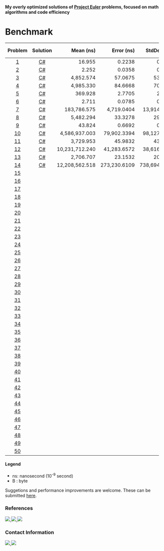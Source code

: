 #### My overly optimized solutions of [Project Euler](https://projecteuler.net) problems, focused on math algorithms and code efficiency

# Benchmark

| Problem                                   | Solution                                                                         | Mean (ns)      | Error (ns)   | StdDev (ns)  | Alloc (B) | Code (B) |
| :---------------------------------------: | :------------------------------------------------------------------------------: | -------------: | -----------: | -----------: | --------: | -------: |
| [1](https://projecteuler.net/problem=1)   | [C#](https://github.com/KimTisott/ProjectEuler/blob/main/Solutions/Problem1.cs)  |         16.955 |       0.2238 |       0.2093 |           |       92 |
| [2](https://projecteuler.net/problem=2)   | [C#](https://github.com/KimTisott/ProjectEuler/blob/main/Solutions/Problem2.cs)  |          2.252 |       0.0358 |       0.0299 |           |       41 |
| [3](https://projecteuler.net/problem=3)   | [C#](https://github.com/KimTisott/ProjectEuler/blob/main/Solutions/Problem3.cs)  |      4,852.574 |      57.0675 |      53.3810 |           |       68 |
| [4](https://projecteuler.net/problem=4)   | [C#](https://github.com/KimTisott/ProjectEuler/blob/main/Solutions/Problem4.cs)  |      4,985.330 |      84.6668 |      70.7006 |           |      288 |
| [5](https://projecteuler.net/problem=5)   | [C#](https://github.com/KimTisott/ProjectEuler/blob/main/Solutions/Problem5.cs)  |        369.928 |       2.7705 |       2.5915 |           |       67 |
| [6](https://projecteuler.net/problem=6)   | [C#](https://github.com/KimTisott/ProjectEuler/blob/main/Solutions/Problem6.cs)  |          2.711 |       0.0785 |       0.0656 |           |       40 |
| [7](https://projecteuler.net/problem=7)   | [C#](https://github.com/KimTisott/ProjectEuler/blob/main/Solutions/Problem7.cs)  |    183,786.575 |   4,719.0404 |  13,914.1970 |   105,464 |      451 |
| [8](https://projecteuler.net/problem=8)   | [C#](https://github.com/KimTisott/ProjectEuler/blob/main/Solutions/Problem8.cs)  |      5,482.294 |      33.3278 |      29.5443 |           |      125 |
| [9](https://projecteuler.net/problem=9)   | [C#](https://github.com/KimTisott/ProjectEuler/blob/main/Solutions/Problem9.cs)  |         43.824 |       0.6692 |       0.6260 |           |      199 |
| [10](https://projecteuler.net/problem=10) | [C#](https://github.com/KimTisott/ProjectEuler/blob/main/Solutions/Problem10.cs) |  4,586,937.003 |  79,902.3394 |  98,127.2485 | 2,000,024 |      191 |
| [11](https://projecteuler.net/problem=11) | [C#](https://github.com/KimTisott/ProjectEuler/blob/main/Solutions/Problem11.cs) |      3,729.953 |      45.9832 |      43.0127 |           |    1,113 |
| [12](https://projecteuler.net/problem=12) | [C#](https://github.com/KimTisott/ProjectEuler/blob/main/Solutions/Problem12.cs) | 10,231,712.240 |  41,283.6572 |  38,616.7585 |           |      179 |
| [13](https://projecteuler.net/problem=13) | [C#](https://github.com/KimTisott/ProjectEuler/blob/main/Solutions/Problem13.cs) |      2,706.707 |      23.1532 |      20.5247 |     4,896 |    2,290 |
| [14](https://projecteuler.net/problem=14) | [C#](https://github.com/KimTisott/ProjectEuler/blob/main/Solutions/Problem14.cs) | 12,208,562.518 | 273,230.6109 | 738,694.8445 | 8,000,020 |      239 |
| [15](https://projecteuler.net/problem=15) |
| [16](https://projecteuler.net/problem=16) |
| [17](https://projecteuler.net/problem=17) |
| [18](https://projecteuler.net/problem=18) |
| [19](https://projecteuler.net/problem=19) |
| [20](https://projecteuler.net/problem=20) |
| [21](https://projecteuler.net/problem=21) |
| [22](https://projecteuler.net/problem=22) |
| [23](https://projecteuler.net/problem=23) |
| [24](https://projecteuler.net/problem=24) |
| [25](https://projecteuler.net/problem=25) |
| [26](https://projecteuler.net/problem=26) |
| [27](https://projecteuler.net/problem=27) |
| [28](https://projecteuler.net/problem=28) |
| [29](https://projecteuler.net/problem=29) |
| [30](https://projecteuler.net/problem=30) |
| [31](https://projecteuler.net/problem=31) |
| [32](https://projecteuler.net/problem=32) |
| [33](https://projecteuler.net/problem=33) |
| [34](https://projecteuler.net/problem=34) |
| [35](https://projecteuler.net/problem=35) |
| [36](https://projecteuler.net/problem=36) |
| [37](https://projecteuler.net/problem=37) |
| [38](https://projecteuler.net/problem=38) |
| [39](https://projecteuler.net/problem=39) |
| [40](https://projecteuler.net/problem=40) |
| [41](https://projecteuler.net/problem=41) |
| [42](https://projecteuler.net/problem=42) |
| [43](https://projecteuler.net/problem=43) |
| [44](https://projecteuler.net/problem=44) |
| [45](https://projecteuler.net/problem=45) |
| [46](https://projecteuler.net/problem=46) |
| [47](https://projecteuler.net/problem=47) |
| [48](https://projecteuler.net/problem=48) |
| [49](https://projecteuler.net/problem=49) |
| [50](https://projecteuler.net/problem=50) |

#### Legend
- ns: nanosecond (10<sup>-9</sup> second)
- B : byte

Suggetions and performance improvements are welcome. These can be submitted [here](https://github.com/KimTisott/ProjectEuler/issues/new).

### References

<a href="https://projecteuler.net">
  <img src="https://projecteuler.net/themes/20210213/logo_default.png">
</a>
<a href="https://projecteuler.chat">
  <img src="https://projecteuler.chat/ext/euler13/pechat/styles/prosilver/theme/images/site_logo.png">
</a>
<a href="https://mathoverflow.net">
  <img src="https://cdn.sstatic.net/Sites/mathoverflow/Img/logo.svg?v=3a674b060adf">
</a>

### Contact Information

<a href="https://www.linkedin.com/in/kim-tisott-58133815b">
  <img src="https://cdn2.iconfinder.com/data/icons/social-media-2285/512/1_Linkedin_unofficial_colored_svg-64.png">
</a>
<a href="https://www.hackerrank.com/kim_nicolay">
  <img src="https://cdn4.iconfinder.com/data/icons/logos-and-brands/512/160_Hackerrank_logo_logos-64.png">
</a>
